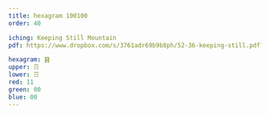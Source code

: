 ```yaml
---
title: hexagram 100100
order: 40

iching: Keeping Still Mountain
pdf: https://www.dropbox.com/s/3761adr69b9b8ph/52-36-keeping-still.pdf?dl=0

hexagram: ䷳
upper: ☶
lower: ☶
red: 11
green: 00
blue: 00
---
```

